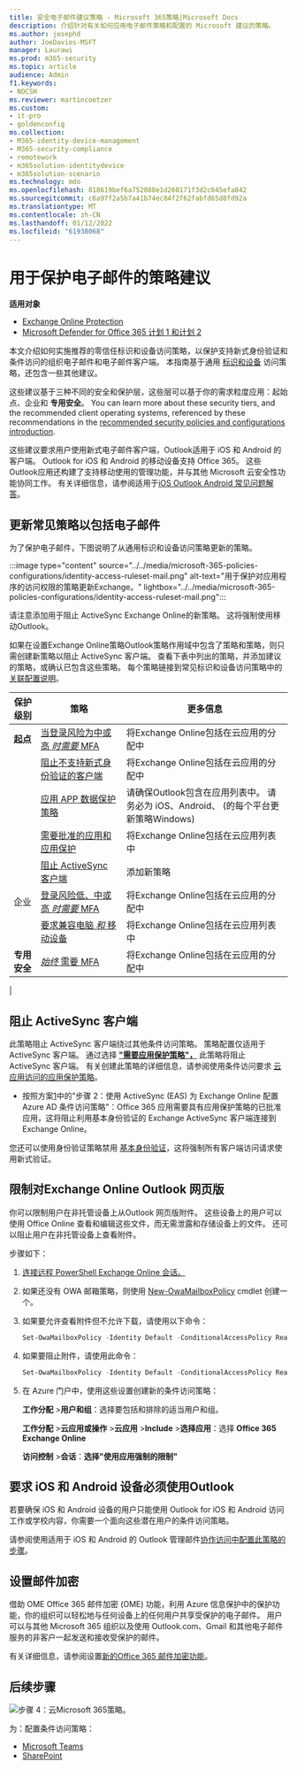 ```yaml
---
title: 安全电子邮件建议策略 - Microsoft 365策略|Microsoft Docs
description: 介绍针对有关如何应用电子邮件策略和配置的 Microsoft 建议的策略。
ms.author: josephd
author: JoeDavies-MSFT
manager: Laurawi
ms.prod: m365-security
ms.topic: article
audience: Admin
f1.keywords:
- NOCSH
ms.reviewer: martincoetzer
ms.custom:
- it-pro
- goldenconfig
ms.collection:
- M365-identity-device-management
- M365-security-compliance
- remotework
- m365solution-identitydevice
- m365solution-scenario
ms.technology: mdo
ms.openlocfilehash: 818619bef6a752088e1d260171f3d2c645efa842
ms.sourcegitcommit: c6a97f2a5b7a41b74ec84f2f62fabfd65d8fd92a
ms.translationtype: MT
ms.contentlocale: zh-CN
ms.lasthandoff: 01/12/2022
ms.locfileid: "61938068"
---
```

# <a name="policy-recommendations-for-securing-email"></a>用于保护电子邮件的策略建议

**适用对象**
- [Exchange Online Protection](exchange-online-protection-overview.md)
- [Microsoft Defender for Office 365 计划 1 和计划 2](defender-for-office-365.md)

本文介绍如何实施推荐的零信任标识和设备访问策略，以保护支持新式身份验证和条件访问的组织电子邮件和电子邮件客户端。 本指南基于通用 [标识和设备](identity-access-policies.md) 访问策略，还包含一些其他建议。

这些建议基于三种不同的安全和保护层，这些层可以基于你的需求粒度应用：起始点、企业和 **专用安全**。   You can learn more about these security tiers, and the recommended client operating systems, referenced by these recommendations in the [recommended security policies and configurations introduction](microsoft-365-policies-configurations.md).

这些建议要求用户使用新式电子邮件客户端，Outlook适用于 iOS 和 Android 的客户端。 Outlook for iOS 和 Android 的移动设备支持 Office 365。 这些Outlook应用还构建了支持移动使用的管理功能，并与其他 Microsoft 云安全性功能协同工作。 有关详细信息，请参阅适用于[iOS Outlook Android 常见问题解答](/exchange/clients-and-mobile-in-exchange-online/outlook-for-ios-and-android/outlook-for-ios-and-android-faq)。

## <a name="update-common-policies-to-include-email"></a>更新常见策略以包括电子邮件

为了保护电子邮件，下图说明了从通用标识和设备访问策略更新的策略。

:::image type="content" source="../../media/microsoft-365-policies-configurations/identity-access-ruleset-mail.png" alt-text="用于保护对应用程序的访问权限的策略更新Exchange。" lightbox="../../media/microsoft-365-policies-configurations/identity-access-ruleset-mail.png":::

请注意添加用于阻止 ActiveSync Exchange Online的新策略。 这将强制使用移动Outlook。

如果在设置Exchange Online策略Outlook策略作用域中包含了策略和策略，则只需创建新策略以阻止 ActiveSync 客户端。 查看下表中列出的策略，并添加建议的策略，或确认已包含这些策略。 每个策略链接到常见标识和设备访问策略中的 [关联配置说明](identity-access-policies.md)。

|保护级别|策略|更多信息|
|---|---|---|
|**起点**|[当登录风险为中或高 *时需要* MFA](identity-access-policies.md#require-mfa-based-on-sign-in-risk)|将Exchange Online包括在云应用的分配中|
||[阻止不支持新式身份验证的客户端](identity-access-policies.md#block-clients-that-dont-support-multi-factor)|将Exchange Online包括在云应用的分配中|
||[应用 APP 数据保护策略](identity-access-policies.md#apply-app-data-protection-policies)|请确保Outlook包含在应用列表中。 请务必为 iOS、Android、 (的每个平台更新策略Windows) |
||[需要批准的应用和应用保护](identity-access-policies.md#require-approved-apps-and-app-protection)|将Exchange Online包括在云应用列表中|
||[阻止 ActiveSync 客户端](#block-activesync-clients)|添加新策略|
|企业|[登录风险低、中或高 *时需要* MFA](identity-access-policies.md#require-mfa-based-on-sign-in-risk)|将Exchange Online包括在云应用的分配中|
||[要求兼容电脑 *和* 移动设备](identity-access-policies.md#require-compliant-pcs-and-mobile-devices)|将Exchange Online包括在云应用列表中|
|**专用安全**|[*始终* 需要 MFA](identity-access-policies.md#require-mfa-based-on-sign-in-risk)|将Exchange Online包括在云应用的分配中|
|

## <a name="block-activesync-clients"></a>阻止 ActiveSync 客户端

此策略阻止 ActiveSync 客户端绕过其他条件访问策略。 策略配置仅适用于 ActiveSync 客户端。 通过选择 **["需要应用保护策略"，](/azure/active-directory/conditional-access/concept-conditional-access-grant#require-app-protection-policy)** 此策略将阻止 ActiveSync 客户端。 有关创建此策略的详细信息，请参阅使用条件访问要求 [云应用访问的应用保护策略](/azure/active-directory/conditional-access/app-protection-based-conditional-access)。

- 按照方案[1](/azure/active-directory/conditional-access/app-protection-based-conditional-access#scenario-1-office-365-apps-require-approved-apps-with-app-protection-policies)中的"步骤 2：使用 ActiveSync (EAS) 为 Exchange Online 配置 Azure AD 条件访问策略"：Office 365 应用需要具有应用保护策略的已批准应用，这将阻止利用基本身份验证的 Exchange ActiveSync 客户端连接到Exchange Online。

您还可以使用身份验证策略禁用 [基本身份验证](/exchange/clients-and-mobile-in-exchange-online/disable-basic-authentication-in-exchange-online)，这将强制所有客户端访问请求使用新式验证。

## <a name="limit-access-to-exchange-online-from-outlook-on-the-web"></a>限制对Exchange Online Outlook 网页版

你可以限制用户在非托管设备上从Outlook 网页版附件。 这些设备上的用户可以使用 Office Online 查看和编辑这些文件，而无需泄露和存储设备上的文件。 还可以阻止用户在非托管设备上查看附件。

步骤如下：

1. [连接远程 PowerShell Exchange Online 会话。](/powershell/exchange/exchange-online/connect-to-exchange-online-powershell/connect-to-exchange-online-powershell)
2. 如果还没有 OWA 邮箱策略，则使用 [New-OwaMailboxPolicy](/powershell/module/exchange/new-owamailboxpolicy) cmdlet 创建一个。
3. 如果要允许查看附件但不允许下载，请使用以下命令：

   ```powershell
   Set-OwaMailboxPolicy -Identity Default -ConditionalAccessPolicy ReadOnly
   ```

4. 如果要阻止附件，请使用此命令：

   ```powershell
   Set-OwaMailboxPolicy -Identity Default -ConditionalAccessPolicy ReadOnlyPlusAttachmentsBlocked
   ```

5. 在 Azure 门户中，使用这些设置创建新的条件访问策略：

   **工作分配** \>**用户和组**：选择要包括和排除的适当用户和组。

   **工作分配** \>**云应用或操作** \>**云应用** \>**Include** \>**选择应用**：选择 **Office 365 Exchange Online**

   **访问控制** \>**会话**：**选择"使用应用强制的限制"**

## <a name="require-that-ios-and-android-devices-must-use-outlook"></a>要求 iOS 和 Android 设备必须使用Outlook

若要确保 iOS 和 Android 设备的用户只能使用 Outlook for iOS 和 Android 访问工作或学校内容，你需要一个面向这些潜在用户的条件访问策略。

请参阅使用适用于 iOS 和 Android 的 Outlook 管理邮件[协作访问中配置此策略的步骤](/mem/intune/apps/app-configuration-policies-outlook#apply-conditional-access)。

## <a name="set-up-message-encryption"></a>设置邮件加密

借助 OME Office 365 邮件加密 (OME) 功能，利用 Azure 信息保护中的保护功能，你的组织可以轻松地与任何设备上的任何用户共享受保护的电子邮件。 用户可以与其他 Microsoft 365 组织以及使用 Outlook.com、Gmail 和其他电子邮件服务的非客户一起发送和接收受保护的邮件。

有关详细信息，请参阅设置[新的Office 365 邮件加密功能](../../compliance/set-up-new-message-encryption-capabilities.md)。

## <a name="next-steps"></a>后续步骤

![步骤 4：云Microsoft 365策略。](../../media/microsoft-365-policies-configurations/identity-device-access-steps-next-step-4.png)

为：配置条件访问策略：

- [Microsoft Teams](teams-access-policies.md)
- [SharePoint](sharepoint-file-access-policies.md)
